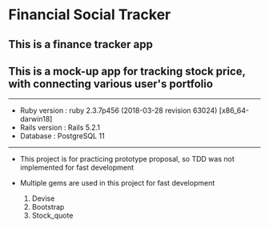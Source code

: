 Financial Social Tracker
========================
This is a finance tracker app
-------------------------------

This is a mock-up app for tracking stock price, with connecting various user's portfolio
---------------------------------------------------------------------------------------
***

* Ruby version : ruby 2.3.7p456 (2018-03-28 revision 63024) [x86_64-darwin18]
* Rails version : Rails 5.2.1
* Database : PostgreSQL 11

***

* This project is for practicing prototype proposal, so TDD was not implemented for fast       development

* Multiple gems are used in this project for fast development
  1. Devise
  2. Bootstrap
  3. Stock_quote
